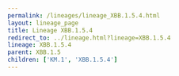 ```yaml
---
permalink: /lineages/lineage_XBB.1.5.4.html
layout: lineage_page
title: Lineage XBB.1.5.4
redirect_to: ../lineage.html?lineage=XBB.1.5.4
lineage: XBB.1.5.4
parent: XBB.1.5
children: ['KM.1', 'XBB.1.5.4']
---
```

